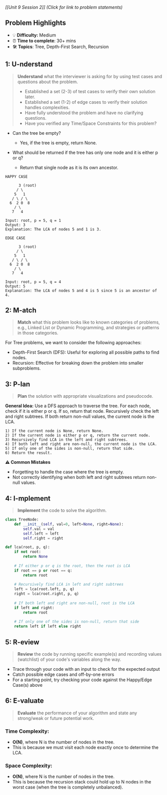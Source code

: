 *[[Unit 9 Session 2]] (Click for link to problem statements)*

## Problem Highlights

* 💡 **Difficulty:** Medium
* ⏰ **Time to complete**: 30+ mins
* 🛠️ **Topics**: Tree, Depth-First Search, Recursion
    
## 1: U-nderstand

> **Understand** what the interviewer is asking for by using test cases and questions about the problem.
> - Established a set (2-3) of test cases to verify their own solution later.
> - Established a set (1-2) of edge cases to verify their solution handles complexities.
> - Have fully understood the problem and have no clarifying questions.
> - Have you verified any Time/Space Constraints for this problem?

- Can the tree be empty?
    - Yes, if the tree is empty, return None.

- What should be returned if the tree has only one node and it is either p or q?
    - Return that single node as it is its own ancestor.

```
HAPPY CASE

      3 (root)
     / \
    5   1
   / \ / \
  6  2 0  8
    / \
   7   4

Input: root, p = 5, q = 1
Output: 3
Explanation: The LCA of nodes 5 and 1 is 3.
```
```
EDGE CASE

      3 (root)
     / \
    5   1
   / \ / \
  6  2 0  8
    / \
   7   4

Input: root, p = 5, q = 4
Output: 5
Explanation: The LCA of nodes 5 and 4 is 5 since 5 is an ancestor of 4.
```

## 2: M-atch

> **Match** what this problem looks like to known categories of problems, e.g., Linked List or Dynamic Programming, and strategies or patterns in those categories.

For Tree problems, we want to consider the following approaches:

- Depth-First Search (DFS): Useful for exploring all possible paths to find nodes.
- Recursion: Effective for breaking down the problem into smaller subproblems.

## 3: P-lan

> **Plan** the solution with appropriate visualizations and pseudocode.

**General Idea:** Use a DFS approach to traverse the tree. For each node, check if it is either p or q. If so, return that node. Recursively check the left and right subtrees. If both return non-null values, the current node is the LCA.

```
1) If the current node is None, return None.
2) If the current node is either p or q, return the current node.
3) Recursively find LCA in the left and right subtrees.
4) If both left and right are non-null, the current node is the LCA.
5) If only one of the sides is non-null, return that side.
6) Return the result.
```

**⚠️ Common Mistakes**

- Forgetting to handle the case where the tree is empty.
- Not correctly identifying when both left and right subtrees return non-null values.

## 4: I-mplement

> **Implement** the code to solve the algorithm.

```python
class TreeNode:
    def __init__(self, val=0, left=None, right=None):
        self.val = val
        self.left = left
        self.right = right

def lca(root, p, q):
    if not root:
        return None
    
    # If either p or q is the root, then the root is LCA
    if root == p or root == q:
        return root
    
    # Recursively find LCA in left and right subtrees
    left = lca(root.left, p, q)
    right = lca(root.right, p, q)
    
    # If both left and right are non-null, root is the LCA
    if left and right:
        return root
    
    # If only one of the sides is non-null, return that side
    return left if left else right
```

## 5: R-eview

> **Review** the code by running specific example(s) and recording values (watchlist) of your code's variables along the way.

- Trace through your code with an input to check for the expected output
- Catch possible edge cases and off-by-one errors
- For a starting point, try checking your code against the Happy/Edge Case(s) above

## 6: E-valuate

> **Evaluate** the performance of your algorithm and state any strong/weak or future potential work.

### Time Complexity:
- **O(N)**, where N is the number of nodes in the tree.
- This is because we must visit each node exactly once to determine the LCA.

### Space Complexity:
- **O(N)**, where N is the number of nodes in the tree.
- This is because the recursion stack could hold up to N nodes in the worst case (when the tree is completely unbalanced).